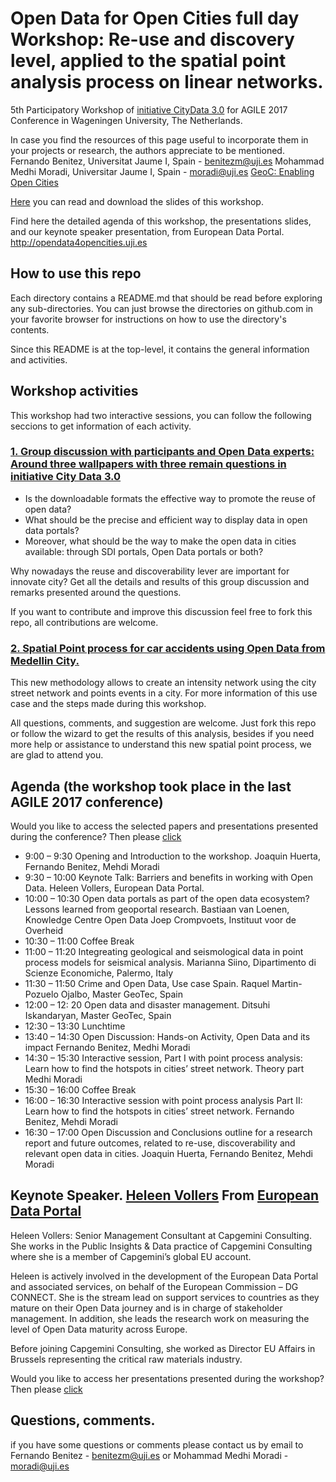 # Open Data for Open Cities full day Workshop: Re-use and discovery level, applied to the spatial point analysis process on linear networks.

5th Participatory Workshop of [initiative CityData 3.0](http://opendata4opencities.uji.es) for AGILE 2017 Conference in  Wageningen University, The Netherlands.

In case you find the resources of this page useful to incorporate them in your projects or research, the authors appreciate to be mentioned.  
Fernando Benitez, Universitat Jaume I, Spain - benitezm@uji.es
Mohammad Medhi Moradi, Universitar Jaume I, Spain - moradi@uji.es
[GeoC: Enabling Open Cities](http://geo-c.eu/)

[Here](https://github.com/GeoTecINIT/OpenData4OpenCities/blob/master/AGILE2017%20OpenData4OpenCities.pdf) you can read and download the slides of this workshop.

Find here the detailed agenda of this workshop, the presentations slides, and our keynote speaker presentation, from European Data Portal. http://opendata4opencities.uji.es

## How to use this repo

Each directory contains a README.md that should be read before exploring any sub-directories. You can just browse the directories on github.com in your favorite browser for instructions on how to use the directory's contents.

Since this README is at the top-level, it contains the general information and activities.

## Workshop activities

This workshop had two interactive sessions, you can follow the following seccions to get information of each activity.

### [1. Group discussion with participants and Open Data experts: Around three wallpapers with three remain questions in initiative City Data 3.0](https://github.com/GeoTecINIT/OpenData4OpenCities/tree/master/Group%20Wallpapers%20activity)

* Is the downloadable formats the effective way to promote the reuse of open data?
* What should be the precise and efficient way to display data in open data portals?
* Moreover, what should be the way to make the open data in cities available: through SDI portals, Open Data portals or both?

Why nowadays the reuse and discoverability lever are important for innovate city? Get all the details and results of this group discussion and remarks presented around the questions.

If you want to contribute and improve this discussion feel free to fork this repo, all contributions are welcome.

### [2. Spatial Point process for car accidents using Open Data from Medellin City. ](https://github.com/GeoTecINIT/OpenData4OpenCities/tree/master/Spatial%20point%20analysis%20process)

This new methodology allows to create an intensity network using the city street network and points events in a city.
For more information of this use case and the steps made during this workshop.

All questions, comments, and suggestion are welcome. Just fork this repo or follow the wizard to get the results of this analysis, besides if you need more help or assistance to understand this new spatial point process, we are glad to attend you.


## Agenda (the workshop took place in the last AGILE 2017 conference)

Would you like to access the selected papers and presentations presented during the conference? Then please [click](http://opendata4opencities.uji.es/)  

* 9:00 – 9:30	Opening and Introduction to the workshop.	Joaquin Huerta, Fernando Benitez, Mehdi Moradi
* 9:30 – 10:00	Keynote Talk:  Barriers and benefits in working with Open Data.	Heleen Vollers, European Data Portal.
* 10:00 – 10:30	Open data portals as part of the open data ecosystem? Lessons learned from geoportal research.	Bastiaan van Loenen, Knowledge Centre Open Data
Joep Crompvoets, Instituut voor de Overheid
* 10:30 – 11:00	Coffee Break
* 11:00 – 11:20	Integreating geological and seismological data in
point process models for seismical analysis.	Marianna Siino,  Dipartimento di Scienze Economiche, Palermo, Italy
* 11:30 – 11:50	Crime and Open Data, Use case Spain.	Raquel Martin-Pozuelo Ojalbo, Master GeoTec, Spain
* 12:00 – 12: 20	Open data and disaster management.	Ditsuhi Iskandaryan, Master GeoTec, Spain
* 12:30 – 13:30	Lunchtime
* 13:40 – 14:30	Open Discussion:  Hands-on Activity, Open Data and its impact	Fernando Benitez, Medhi Moradi
* 14:30 – 15:30	Interactive session,  Part I with point process analysis: Learn how to find the hotspots in cities’ street network. Theory part	Medhi Moradi
* 15:30 – 16:00	Coffee Break
* 16:00 – 16:30	Interactive session with point process analysis Part II: Learn how to find the hotspots in cities’ street network.	Fernando Benitez,  Mehdi Moradi
* 16:30 – 17:00	Open Discussion and Conclusions outline for a research report and future outcomes, related to re-use, discoverability and relevant open data in cities.	Joaquin Huerta, Fernando Benitez, Mehdi Moradi

## Keynote Speaker. [Heleen Vollers](https://nl.linkedin.com/in/heleen-vollers-527a0210) From [European Data Portal](https://www.europeandataportal.eu/en)

Heleen Vollers: Senior Management Consultant at Capgemini Consulting. She works in the Public Insights & Data practice of Capgemini Consulting where she is a member of Capgemini’s global EU account.

Heleen is actively involved in the development of the European Data Portal and associated services, on behalf of the European Commission – DG CONNECT. She is the stream lead on support services to countries as they mature on their Open Data journey and is in charge of stakeholder management. In addition, she leads the research work on measuring the level of Open Data maturity across Europe.

Before joining Capgemini Consulting, she worked as Director EU Affairs in Brussels representing the critical raw materials industry.

Would you like to access her presentations presented during the workshop? Then please [click](http://opendata4opencities.uji.es/)  

## Questions, comments.

if you have some questions or comments please contact us by email to Fernando Benitez - benitezm@uji.es or Mohammad Medhi Moradi - moradi@uji.es

